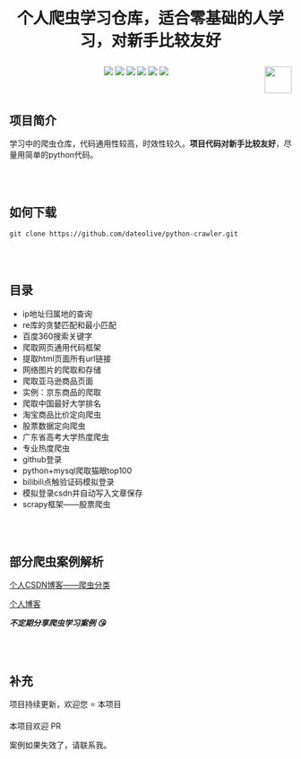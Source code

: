 # <p align="center">个人爬虫学习仓库，适合零基础的人学习，对新手比较友好</p>


<p align="center">
    <a href="https://github.com/dateolive/python-crawler/"><img src="https://img.shields.io/badge/status-updating-brightgreen.svg"></a>
    <a href="https://github.com/python/cpython"><img src="https://img.shields.io/badge/Python-3.7-FF1493.svg"></a>
    <a href="https://opensource.org/licenses/mit-license.php"><img src="https://badges.frapsoft.com/os/mit/mit.svg"></a>
    <a href="https://github.com/dateolive/python-crawler/graphs/contributors"><img src="https://img.shields.io/github/contributors/dateolive/python-crawler?color=blue"></a>
    <a href="https://github.com/dateolive/python-crawler/stargazers"><img src="https://img.shields.io/github/stars/dateolive/python-crawler.svg?logo=github"></a>
    <a href="https://github.com/dateolive/python-crawler/network/members"><img src="https://img.shields.io/github/forks/dateolive/python-crawler.svg?color=blue&logo=github"></a>
    <a href="https://www.python.org/"><img src="https://upload.wikimedia.org/wikipedia/commons/c/c3/Python-logo-notext.svg" align="right" height="48" width="48" ></a>
</p>
<br />


## 项目简介
学习中的爬虫仓库，代码通用性较高，时效性较久。**项目代码对新手比较友好**，尽量用简单的python代码。






<br />
<br />

## 如何下载

``` git
git clone https://github.com/dateolive/python-crawler.git
```




<br />
<br />

## 目录

- ip地址归属地的查询
- re库的贪婪匹配和最小匹配 
- 百度360搜索关键字
- 爬取网页通用代码框架
- 提取html页面所有url链接
- 网络图片的爬取和存储
- 爬取亚马逊商品页面
- 实例：京东商品的爬取
- 爬取中国最好大学排名
- 淘宝商品比价定向爬虫
- 股票数据定向爬虫
- 广东省高考大学热度爬虫
- 专业热度爬虫
- github登录
- python+mysql爬取猫眼top100
- bilibili点触验证码模拟登录
- 模拟登录csdn并自动写入文章保存
- scrapy框架——股票爬虫


<br />
<br />


## 部分爬虫案例解析

[个人CSDN博客——爬虫分类](https://blog.csdn.net/weixin_45742830/category_10062206.html)

[个人博客](https://www.datealive.top/)  

***不定期分享爬虫学习案例 :kissing_heart:***




<br />
<br />

## 补充

项目持续更新，欢迎您 :star: 本项目 

本项目欢迎 PR

案例如果失效了，请联系我。




